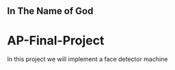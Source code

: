 ## In The Name of God
# AP-Final-Project

In this project we will implement a face detector machine
